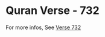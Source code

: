 # Quran Verse - 732 

For more infos, See [Verse 732](https://www.quranbookk.com/quran/search?q=732)